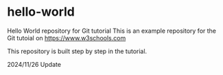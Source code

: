 # hello-world
Hello World repository for Git tutorial
This is an example repository for the Git tutoial on https://www.w3schools.com

This repository is built step by step in the tutorial.

2024/11/26 Update

